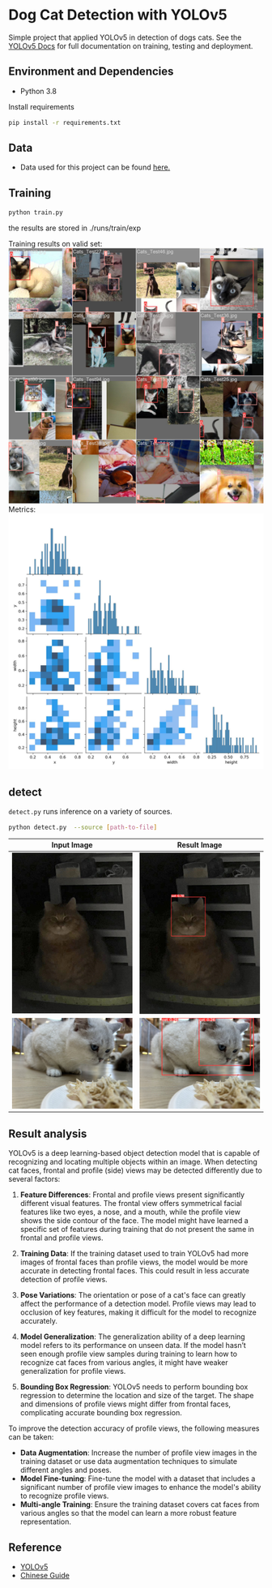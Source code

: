 # Dog Cat Detection with YOLOv5

Simple project that applied YOLOv5 in detection of dogs cats. See the [YOLOv5 Docs](https://docs.ultralytics.com/yolov5) for full documentation on training, testing and deployment.

## Environment and Dependencies
- Python 3.8

Install requirements
```bash
pip install -r requirements.txt
```

## Data
- Data used for this project can be found [here.](https://www.kaggle.com/datasets/andrewmvd/dog-and-cat-detection)

## Training
```bash
python train.py
```
the results are stored in ./runs/train/exp

Training results on valid set: 
![result](./runs/train/exp7/train_batch0.jpg "result")
Metrics:
![conf](./runs/train/exp7/labels_correlogram.jpg "conf")

## detect
`detect.py` runs inference on a variety of sources.
```bash
python detect.py  --source [path-to-file] 
```

| Input Image | Result Image |
| --- | --- |
| ![infer](./data/catimage/5.jpg "infer") | ![result](./runs/detect/exp10/5.jpg "result") |
| ![infer](./data/catimage/2.jpg "infer") | ![result](./runs/detect/exp9/2.jpg "result") |

## Result analysis
YOLOv5 is a deep learning-based object detection model that is capable of recognizing and locating multiple objects within an image. When detecting cat faces, frontal and profile (side) views may be detected differently due to several factors:

1. **Feature Differences**: Frontal and profile views present significantly different visual features. The frontal view offers symmetrical facial features like two eyes, a nose, and a mouth, while the profile view shows the side contour of the face. The model might have learned a specific set of features during training that do not present the same in frontal and profile views.

2. **Training Data**: If the training dataset used to train YOLOv5 had more images of frontal faces than profile views, the model would be more accurate in detecting frontal faces. This could result in less accurate detection of profile views.

3. **Pose Variations**: The orientation or pose of a cat's face can greatly affect the performance of a detection model. Profile views may lead to occlusion of key features, making it difficult for the model to recognize accurately.

4. **Model Generalization**: The generalization ability of a deep learning model refers to its performance on unseen data. If the model hasn’t seen enough profile view samples during training to learn how to recognize cat faces from various angles, it might have weaker generalization for profile views.

5. **Bounding Box Regression**: YOLOv5 needs to perform bounding box regression to determine the location and size of the target. The shape and dimensions of profile views might differ from frontal faces, complicating accurate bounding box regression.

To improve the detection accuracy of profile views, the following measures can be taken:
- **Data Augmentation**: Increase the number of profile view images in the training dataset or use data augmentation techniques to simulate different angles and poses.
- **Model Fine-tuning**: Fine-tune the model with a dataset that includes a significant number of profile view images to enhance the model's ability to recognize profile views.
- **Multi-angle Training**: Ensure the training dataset covers cat faces from various angles so that the model can learn a more robust feature representation.

## Reference 
- [YOLOv5](https://github.com/ultralytics/yolov5)
- [Chinese Guide](https://blog.csdn.net/oJiWuXuan/article/details/107558286)